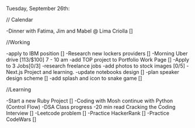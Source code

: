 Tuesday, September 26th:

// Calendar

-Dinner with Fatima, Jim and Mabel @ Lima Criolla []

//Working

-apply to IBM position []
-Research new lockers providers []
-Morning Uber drive [113/$100] 7 - 10 am
-add TOP project to Portfolio Work Page []
-Apply to 3 Jobs[0/3]
-research freelance jobs
-add photos to stock images [0/5]
-Next.js Project and learning.
-update notebooks design []
-plan speaker design scheme []
-add splash and icon to snake game []

//Learning

-Start a new Ruby Project []
-Coding with Mosh continue with Python (Control Flow)
-DSA Class progress
-20 min read Cracking the Coding Interview []
-Leetcode problem []
-Practice HackerRank []
-Practice CodeWars []
